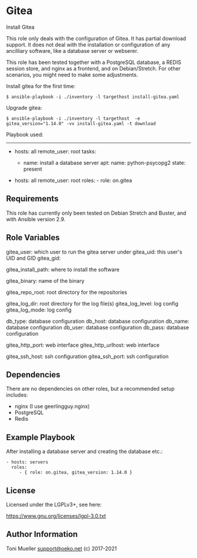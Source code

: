 Gitea
=====

Install Gitea

This role only deals with the configuration of Gitea. It has partial
download support. It does not deal with the installation or
configuration of any ancilliary software, like a database server or
webserer.

This role has been tested together with a PostgreSQL database, a REDIS
session store, and nginx as a frontend, and on Debian/Stretch. For other
scenarios, you might need to make some adjustments.


Install gitea for the first time:

    $ ansible-playbook -i ./inventory -l targethost install-gitea.yaml


Upgrade gitea:

    $ ansible-playbook -i ./inventory -l targethost  -e gitea_version="1.14.0" -vv install-gitea.yaml -t download


Playbook used:

---

- hosts: all
  remote_user: root
  tasks:
    - name: install a database server
      apt:
        name: python-psycopg2
        state: present


- hosts: all
  remote_user: root
  roles:
      - role: on.gitea



Requirements
------------

This role has currently only been tested on Debian Stretch and Buster,
and with Ansible version 2.9.


Role Variables
--------------

gitea_user:         which user to run the gitea server under
gitea_uid:          this user's UID and GID
gitea_gid:

gitea_install_path: where to install the software

gitea_binary:       name of the binary

gitea_repo_root:    root directory for the repositories

gitea_log_dir:      root directory for the log file(s)
gitea_log_level:    log config
gitea_log_mode:     log config


db_type:            database configuration
db_host:            database configuration
db_name:            database configuration
db_user:            database configuration
db_pass:            database configuration


gitea_http_port:          web interface
gitea_http_urlhost:       web interface


gitea_ssh_host:           ssh configuration
gitea_ssh_port:           ssh configuration


Dependencies
------------

There are no dependencies on other roles, but a recommended setup
includes:

 * nginx (I use geerlingguy.nginx)
 * PostgreSQL
 * Redis


Example Playbook
----------------

After installing a database server and creating the database etc.:

    - hosts: servers
      roles:
         - { role: on.gitea, gitea_version: 1.14.0 }

License
-------

Licensed under the LGPLv3+, see here:

https://www.gnu.org/licenses/lgpl-3.0.txt


Author Information
------------------

Toni Mueller <support@oeko.net>
(c) 2017-2021

